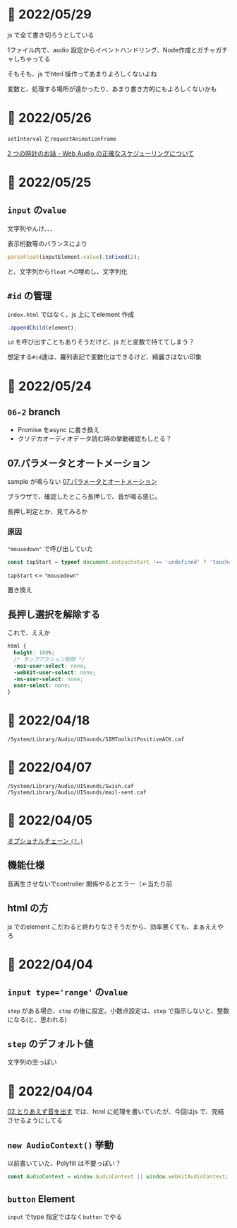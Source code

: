 # 📝 2022/05/29

js で全て書き切ろうとしている


1ファイル内で、audio 設定からイベントハンドリング、Node作成とガチャガチャしちゃってる


そもそも、js でhtml 操作ってあまりよろしくないよね

変数と、処理する場所が遠かったり、あまり書き方的にもよろしくないかも



# 📝 2022/05/26


`setInterval` と`requestAnimationFrame`

[2 つの時計のお話 - Web Audio の正確なスケジューリングについて](https://www.html5rocks.com/ja/tutorials/audio/scheduling/)


# 📝 2022/05/25


## `input` の`value`

文字列やんけ、、、


表示桁数等のバランスにより

``` .js
parseFloat(inputElement.value).toFixed(2);
```

と、文字列から`float` へ0埋めし、文字列化



## `#id` の管理


`index.html` ではなく、js 上にてelement 作成

``` .js
.appendChild(element);
```

`id` を呼び出すこともありそうだけど、js だと変数で持ててしまう？


想定する`#id`達は、羅列表記で変数化はできるけど、綺麗さはない印象






# 📝 2022/05/24


## `06-2` branch

- Promise をasync に書き換え
- クソデカオーディオデータ読む時の挙動確認もしとる？

## 07.パラメータとオートメーション

sample が鳴らない [07.パラメータとオートメーション](https://www.g200kg.com/jp/docs/webaudio/audioparam.html)


ブラウザで、確認したところ長押しで、音が鳴る感じ。

長押し判定とか、見てみるか

### 原因

`"mousedown"` で呼び出していた


``` .js
const tapStart = typeof document.ontouchstart !== 'undefined' ? 'touchstart' : 'mousedown';
```

`tapStart` <= `"mousedown"`

置き換え




## 長押し選択を解除する


これで、ええか

``` .css
html {
  height: 100%;
  /* タップアクション制御 */
  -moz-user-select: none;
  -webkit-user-select: none;
  -ms-user-select: none;
  user-select: none;
}

```


# 📝 2022/04/18

```
/System/Library/Audio/UISounds/SIMToolkitPositiveACK.caf
```


# 📝 2022/04/07


```
/System/Library/Audio/UISounds/Swish.caf
/System/Library/Audio/UISounds/mail-sent.caf
```



# 📝 2022/04/05

[オプショナルチェーン `(?.)`](https://developer.mozilla.org/ja/docs/Web/JavaScript/Reference/Operators/Optional_chaining)


## 機能仕様

音再生させないでcontroller 関係やるとエラー（←当たり前



## html の方

js でのelement こだわると終わりなさそうだから、効率悪くても、まぁええやろ





# 📝 2022/04/04


## `input type='range'` の`value`

`step` がある場合、`step` の後に設定。小数点設定は、`step` で指示しないと、整数になる(と、思われる)



## `step` のデフォルト値

文字列の空っぽい



# 📝 2022/04/04

[02.とりあえず音を出す](https://www.g200kg.com/jp/docs/webaudio/generatesound.html) では、html に処理を書いていたが、今回はjs で、完結させるようにしてる


## `new AudioContext()` 挙動

以前書いていた、Polyfill は不要っぽい？

``` .js
const AudioContext = window.AudioContext || window.webkitAudioContext;
```


## `button` Element

`input` でtype 指定ではなく`button` でやる

